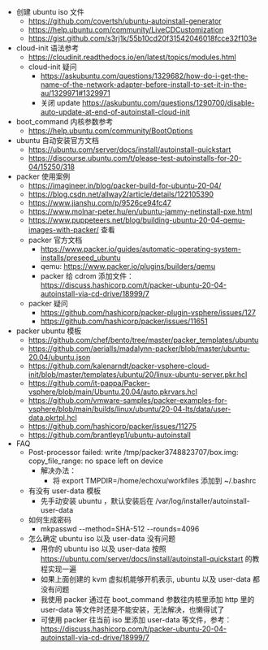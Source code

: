 - 创建 ubuntu iso 文件
	- https://github.com/covertsh/ubuntu-autoinstall-generator
	- https://help.ubuntu.com/community/LiveCDCustomization
	-  https://gist.github.com/s3rj1k/55b10cd20f31542046018fcce32f103e
- cloud-init 语法参考
	- https://cloudinit.readthedocs.io/en/latest/topics/modules.html
	- cloud-init 疑问
		- https://askubuntu.com/questions/1329682/how-do-i-get-the-name-of-the-network-adapter-before-install-to-set-it-in-the-au/1329971#1329971
		- 关闭 update https://askubuntu.com/questions/1290700/disable-auto-update-at-end-of-autoinstall-cloud-init
- boot_command 内核参数参考
	- https://help.ubuntu.com/community/BootOptions
- ubuntu 自动安装官方文档
	- https://ubuntu.com/server/docs/install/autoinstall-quickstart
	- https://discourse.ubuntu.com/t/please-test-autoinstalls-for-20-04/15250/318
- packer 使用案例
	- https://imagineer.in/blog/packer-build-for-ubuntu-20-04/
	- https://blog.csdn.net/allway2/article/details/122105390
	- https://www.jianshu.com/p/9526ce94fc47
	- https://www.molnar-peter.hu/en/ubuntu-jammy-netinstall-pxe.html
	- https://www.puppeteers.net/blog/building-ubuntu-20-04-qemu-images-with-packer/ 查看
	- packer 官方文档
		- https://www.packer.io/guides/automatic-operating-system-installs/preseed_ubuntu
		- qemu: https://www.packer.io/plugins/builders/qemu
		- packer 给 cdrom 添加文件： https://discuss.hashicorp.com/t/packer-ubuntu-20-04-autoinstall-via-cd-drive/18999/7
	- packer 疑问
		- https://github.com/hashicorp/packer-plugin-vsphere/issues/127
		- https://github.com/hashicorp/packer/issues/11651
- packer ubuntu 模板
	- https://github.com/chef/bento/tree/master/packer_templates/ubuntu
	- https://github.com/aerialls/madalynn-packer/blob/master/ubuntu-20.04/ubuntu.json
	- https://github.com/kalenarndt/packer-vsphere-cloud-init/blob/master/templates/ubuntu/20/linux-ubuntu-server.pkr.hcl
	- https://github.com/it-pappa/Packer-vsphere/blob/main/Ubuntu.20.04/auto.pkrvars.hcl
	- https://github.com/vmware-samples/packer-examples-for-vsphere/blob/main/builds/linux/ubuntu/20-04-lts/data/user-data.pkrtpl.hcl
	- https://github.com/hashicorp/packer/issues/11275
	- https://github.com/brantleyp1/ubuntu-autoinstall
- FAQ
	- Post-processor failed: write /tmp/packer3748823707/box.img: copy_file_range: no space left on device
		- 解决办法：
			-  将 export  TMPDIR=/home/echoxu/workfiles 添加到 ~/.bashrc
	-  有没有 user-data 模板
		-  先手动安装 ubuntu ，默认安装后在 /var/log/installer/autoinstall-user-data
	-  如何生成密码
		-  mkpasswd --method=SHA-512 --rounds=4096
	-  怎么确定 ubuntu iso 以及 user-data 没有问题
		-  用你的 ubuntu iso 以及 user-data 按照 https://ubuntu.com/server/docs/install/autoinstall-quickstart 的教程实现一遍
		-  如果上面创建的 kvm 虚拟机能够开机表示, ubuntu 以及 user-data 都没有问题
		-  我使用 packer 通过在 boot_command 参数往内核里添加 http 里的 user-data 等文件时还是不能安装，无法解决，也懒得试了
		-  可使用 packer 往当前 iso 里添加 user-data 等文件，参考： https://discuss.hashicorp.com/t/packer-ubuntu-20-04-autoinstall-via-cd-drive/18999/7
	
